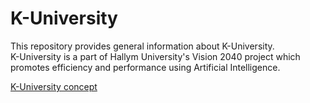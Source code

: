 # K-University
This repository provides general information about K-University.  
K-University is a part of Hallym University's Vision 2040 project which promotes efficiency and performance using Artificial Intelligence.

[K-University concept](k-univ_1.jpg)
